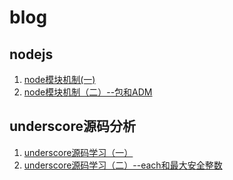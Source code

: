 # blog

## nodejs
1. [node模块机制(一)](https://github.com/liangfung/blog/issues/1)
2. [node模块机制（二）--包和ADM](https://github.com/liangfung/blog/issues/2)

## underscore源码分析
1. [underscore源码学习（一）](https://github.com/liangfung/blog/issues/3)
2. [underscore源码学习（二）--each和最大安全整数](https://github.com/liangfung/blog/issues/4)
